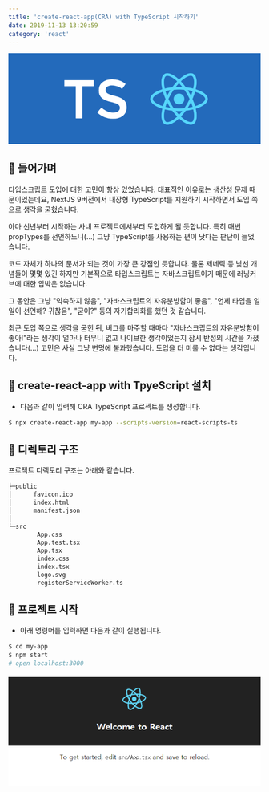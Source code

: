 ```yaml
---
title: 'create-react-app(CRA) with TypeScript 시작하기'
date: 2019-11-13 13:20:59
category: 'react'
---
```


![](./images/typescript-react.png)

## 💬 들어가며

타입스크립트 도입에 대한 고민이 항상 있었습니다. 대표적인 이유로는 생산성 문제 때문이었는데요, NextJS 9버전에서 내장형 TypeScript를 지원하기 시작하면서 도입 쪽으로 생각을 굳혔습니다.

아마 신년부터 시작하는 사내 프로젝트에서부터 도입하게 될 듯합니다. 특히 매번 propTypes를 선언하느니(...) 그냥 TypeScript를 사용하는 편이 낫다는 판단이 들었습니다.

코드 자체가 하나의 문서가 되는 것이 가장 큰 강점인 듯합니다. 물론 제네릭 등 낯선 개념들이 몇몇 있긴 하지만 기본적으로 타입스크립트는 자바스크립트이기 때문에 러닝커브에 대한 압박은 없습니다.

그 동안은 그냥 "익숙하지 않음", "자바스크립트의 자유분방함이 좋음", "언제 타입을 일일이 선언해? 귀찮음", "굳이?" 등의 자기합리화를 했던 것 같습니다.

최근 도입 쪽으로 생각을 굳힌 뒤, 버그를 마주할 때마다 "자바스크립트의 자유분방함이 좋아!"라는 생각이 얼마나 터무니 없고 나이브한 생각이었는지 잠시 반성의 시간을 가졌습니다(...) 고민은 사실 그냥 변명에 불과했습니다. 도입을 더 미룰 수 없다는 생각입니다.

## 📁 create-react-app with TpyeScript 설치

-   다음과 같이 입력해 CRA TypeScript 프로젝트를 생성합니다.

```bash
$ npx create-react-app my-app --scripts-version=react-scripts-ts
```

## 📁 디렉토리 구조

프로젝트 디렉토리 구조는 아래와 같습니다.

```tree
├─public
│      favicon.ico
│      index.html
│      manifest.json
│
└─src
        App.css
        App.test.tsx
        App.tsx
        index.css
        index.tsx
        logo.svg
        registerServiceWorker.ts
```

## 🏃 프로젝트 시작

-   아래 명령어를 입력하면 다음과 같이 실행됩니다.

```bash
$ cd my-app
$ npm start
# open localhost:3000
```

####

![](./images/typescript-react-start.png)

####
